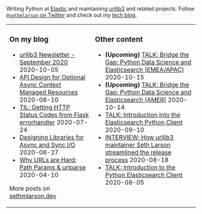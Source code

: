 Writing Python at [Elastic](https://github.com/elastic) and maintaining [urllib3](https://github.com/urllib3/urllib3) and related projects.
Follow [`@sethmlarson` on Twitter](https://twitter.com/sethmlarson) and check out my [tech blog](https://sethmlarson.dev).

<table><tr><td valign="top">

### On my blog
<!-- blog starts -->
* [urllib3 Newsletter - September 2020](http://sethmlarson.dev/blog/2020-10-05/urllib3-newsletter-september-2020) 2020-10-05
* [API Design for Optional Async Context Managed Resources](http://sethmlarson.dev/blog/2020-08-10/api-design-for-an-async-open) 2020-08-10
* [TIL: Getting HTTP Status Codes from Flask errorhandler](http://sethmlarson.dev/blog/2020-07-24/til-getting-http-status-codes-from-flask-errorhandler) 2020-07-24
* [Designing Libraries for Async and Sync I/O](http://sethmlarson.dev/blog/2020-06-27/designing-libraries-for-async-and-sync-io) 2020-06-27
* [Why URLs are Hard: Path Params & urlparse](http://sethmlarson.dev/blog/2020-04-10/why-urls-are-hard-path-params-urlparse) 2020-04-10
<!-- blog ends -->
More posts on [sethmlarson.dev](https://sethmlarson.dev)
</td><td valign="top">

### Other content
<!-- other starts -->
* **(Upcoming)** [TALK: Bridge the Gap: Python Data Science and Elasticsearch (EMEA/APAC)](https://www.elastic.co/elasticon/global/agenda?day=day-2&solutionProduct=null&type=null&technicalLevel=null) 2020-10-15
* **(Upcoming)** [TALK: Bridge the Gap: Python Data Science and Elasticsearch (AMER)](https://www.elastic.co/elasticon/global/agenda?day=day-1&solutionProduct=null&type=null&technicalLevel=null) 2020-10-14
* [TALK: Introduction into the Elasticsearch Python Client](https://www.youtube.com/watch?v=UWR9G-U88X0) 2020-09-10
* [INTERVIEW: How urllib3 maintainer Seth Larson streamlined the release process](https://blog.tidelift.com/how-urllib3-maintainer-seth-larson-streamlined-the-release-process) 2020-08-18
* [TALK: Introduction to the Python Elasticsearch Client](https://community.elastic.co/events/details/elastic-emea-virtual-presents-introduction-into-the-python-elasticsearch-client) 2020-08-05
<!-- other ends -->
</td></tr></table>
